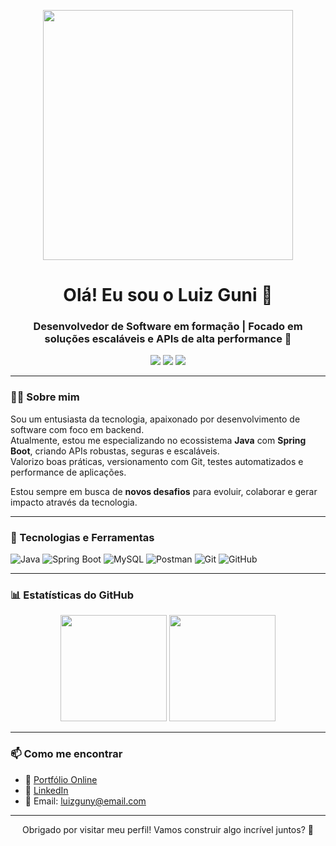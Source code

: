 
<p align="center">
  <img src="https://media.giphy.com/media/qgQUggAC3Pfv687qPC/giphy.gif" width="400">
</p>

<h1 align="center">Olá! Eu sou o Luiz Guni 👋</h1>
<h3 align="center">Desenvolvedor de Software em formação | Focado em soluções escaláveis e APIs de alta performance 🚀</h3>

<p align="center">
  <a href="https://www.linkedin.com/in/luizguni/"><img src="https://img.shields.io/badge/LinkedIn-blue?style=flat&logo=linkedin&labelColor=blue"></a>
  <a href="mailto:seuemail@email.com"><img src="https://img.shields.io/badge/Email-D14836?style=flat&logo=gmail&logoColor=white"></a>
  <a href="https://luizguni.github.io/Projeto-Portfolio"><img src="https://img.shields.io/badge/Portfólio-000?style=flat&logo=github&logoColor=white"></a>
</p>

---

### 👨‍💻 Sobre mim

Sou um entusiasta da tecnologia, apaixonado por desenvolvimento de software com foco em backend.  
Atualmente, estou me especializando no ecossistema **Java** com **Spring Boot**, criando APIs robustas, seguras e escaláveis.  
Valorizo boas práticas, versionamento com Git, testes automatizados e performance de aplicações.

Estou sempre em busca de **novos desafios** para evoluir, colaborar e gerar impacto através da tecnologia.

---

### 🚀 Tecnologias e Ferramentas

![Java](https://img.shields.io/badge/Java-ED8B00?style=for-the-badge&logo=java&logoColor=white)
![Spring Boot](https://img.shields.io/badge/Spring_Boot-6DB33F?style=for-the-badge&logo=spring-boot&logoColor=white)
![MySQL](https://img.shields.io/badge/MySQL-005C84?style=for-the-badge&logo=mysql&logoColor=white)
![Postman](https://img.shields.io/badge/Postman-FF6C37?style=for-the-badge&logo=postman&logoColor=white)
![Git](https://img.shields.io/badge/Git-F05032?style=for-the-badge&logo=git&logoColor=white)
![GitHub](https://img.shields.io/badge/GitHub-181717?style=for-the-badge&logo=github&logoColor=white)

---

### 📊 Estatísticas do GitHub

<div align="center">
  <img height="170em" src="https://github-readme-stats.vercel.app/api?username=Luizguni&show_icons=true&theme=tokyonight&include_all_commits=true&count_private=true"/>
  <img height="170em" src="https://github-readme-stats.vercel.app/api/top-langs/?username=Luizguni&layout=compact&langs_count=8&theme=tokyonight"/>
</div>

---

### 📫 Como me encontrar

- 💼 [Portfólio Online](https://luizguni.github.io/) 
- 🔗 [LinkedIn](https://www.linkedin.com/in/luizguni/)  
- 📧 Email: luizguny@email.com  

---

<p align="center">
  Obrigado por visitar meu perfil! Vamos construir algo incrível juntos? 🚀
</p>
